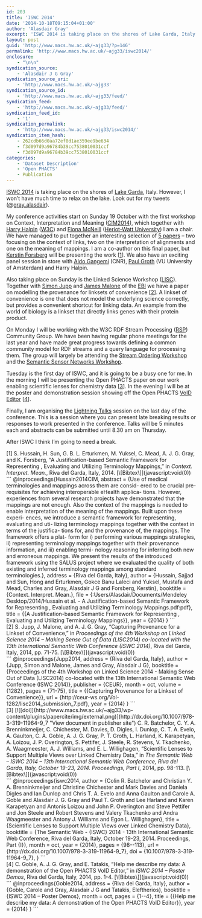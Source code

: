 ```yaml
---
id: 203
title: 'ISWC 2014'
date: '2014-10-18T09:15:04+01:00'
author: 'Alasdair Gray'
excerpt: 'ISWC 2014 is taking place on the shores of Lake Garda, Italy. However, I won&rsquo;t have much time to relax on the lake. Look out for my tweets (@gray_alasdair). My conference activities start on Sunday 19 October with the first workshop on Context, Interpretation and Meaning (CIM2014), which together with Harry Halpin (W3C) and Fiona [&hellip;]'
layout: post
guid: 'http://www.macs.hw.ac.uk/~ajg33/?p=146'
permalink: 'http://www.macs.hw.ac.uk/~ajg33/iswc2014/'
enclosure:
    - "\n\n"
syndication_source:
    - 'Alasdair J G Gray'
syndication_source_uri:
    - 'http://www.macs.hw.ac.uk/~ajg33'
syndication_source_id:
    - 'http://www.macs.hw.ac.uk/~ajg33/feed/'
syndication_feed:
    - 'http://www.macs.hw.ac.uk/~ajg33/feed/'
syndication_feed_id:
    - '1'
syndication_permalink:
    - 'http://www.macs.hw.ac.uk/~ajg33/iswc2014/'
syndication_item_hash:
    - 262cdb66d0aa72ef0d1ae359ee9be634
    - f3d097d9a96784b39cc7538010031ccf
    - f3d097d9a96784b39cc7538010031ccf
categories:
    - 'Dataset Description'
    - 'Open PHACTS'
    - Publication
---
```


[ISWC 2014](http://iswc2014.semanticweb.org/) is taking place on the shores of [Lake Garda](http://en.wikipedia.org/wiki/Riva_del_Garda), Italy. However, I won’t have much time to relax on the lake. Look out for my tweets ([@gray\_alasdair](https://twitter.com/gray_alasdair)).

My conference activities start on Sunday 19 October with the first workshop on Context, Interpretation and Meaning ([CIM2014](http://www.macs.hw.ac.uk/~fm206/cim14/)), which together with [Harry Halpin](http://www.ibiblio.org/hhalpin/) ([W3C](http://www.w3.org/)) and [Fiona McNeill](http://www.macs.hw.ac.uk/~fm206/) ([Heriot-Watt University](http://www.hw.ac.uk/)) I am a chair. We have managed to put together an interesting selection of [5 papers](http://www.macs.hw.ac.uk/~fm206/cim14/accepted-papers.html) – two focusing on the context of links, two on the interpretation of alignments and one on the meaning of mappings. I am a co-author on this final paper, but [Kerstin Forsberg](http://kerfors.blogspot.it/) will be presenting the work \[[1](http://www.macs.hw.ac.uk/~ajg33/iswc2014/#paperkey_8)\]. We also have an exciting panel session in store with [Aldo Gangemi](http://www.istc.cnr.it/people/aldo-gangemi) (CNR), [Paul Groth](http://orcid.org/0000-0003-0183-6910) (VU University of Amsterdam) and Harry Halpin.

Also taking place on Sunday is the Linked Science Workshop ([LISC](http://linkedscience.org/events/lisc2014/)). Together with [Simon Jupp](http://www.ebi.ac.uk/~jupp/) and [James Malone](http://www.ebi.ac.uk/~malone/) of the [EBI](http://www.ebi.ac.uk/) we have a paper on modelling the provenance for linksets of convenience \[[2](http://www.macs.hw.ac.uk/~ajg33/iswc2014/#paperkey_9)\]. A linkset of convenience is one that does not model the underlying science correctly, but provides a convenient shortcut for linking data. An example from the world of biology is a linkset that directly links genes with their protein product.

On Monday I will be working with the W3C RDF Stream Processing ([RSP](http://www.w3.org/community/rsp/)) Community Group. We have been having regular phone meetings for the last year and have made great progress towards defining a common community model for RDF streams and a query language for processing them. The group will largely be attending the [Stream Ordering Workshop](http://streamreasoning.org/events/ordring2014) and the [Semantic Sensor Networks Workshop](http://knoesis.org/ssn2014/).

Tuesday is the first day of ISWC, and it is going to be a busy one for me. In the morning I will be presenting the Open PHACTS paper on our work enabling scientific lenses for chemistry data \[[3](http://www.macs.hw.ac.uk/~ajg33/iswc2014/#paperkey_10)\]. In the evening I will be at the poster and demonstration session showing off the Open PHACTS [VoID Editor](http://voideditor.cs.man.ac.uk/) \[[4](http://www.macs.hw.ac.uk/~ajg33/iswc2014/#paperkey_11)\].

Finally, I am organising the [Lightning Talks](http://iswc2014.semanticweb.org/lightning_talk_news) session on the last day of the conference. This is a session where you can present late breaking results or responses to work presented in the conference. Talks will be 5 minutes each and abstracts can be submitted until 8.30 am on Thursday.

After ISWC I think I’m going to need a break.

<div class="papercite_entry" id="paperkey_8">[1] S. Hussain, H. Sun, G. B. L. Erturkmen, M. Yuksel, C. Mead, A. J. G. Gray, and K. Forsberg, “A Justification-based Semantic Framework for Representing , Evaluating and Utilizing Terminology Mappings,” in <span style="font-style: italic">Context. Interpret. Mean.</span>, Riva del Garda, Italy, 2014.   
[\[Bibtex\]](javascript:void(0))</div><div class="papercite_bibtex" id="papercite_8_block">```
@inproceedings{Hussain2014CIM,
abstract = {Use of medical terminologies and mappings across them are consid- ered to be crucial pre-requisites for achieving interoperable eHealth applica- tions. However, experiences from several research projects have demonstrated that the mappings are not enough. Also the context of the mappings is needed to enable interpretation of the meaning of the mappings. Built upon these experi- ences, we introduce a semantic framework for representing, evaluating and uti- lizing terminology mappings together with the context in terms of the justifica- tions for, and the provenance of, the mappings. The framework offers a plat- form for i) performing various mappings strategies, ii) representing terminology mappings together with their provenance information, and iii) enabling termi- nology reasoning for inferring both new and erroneous mappings. We present the results of the introduced framework using the SALUS project where we evaluated the quality of both existing and inferred terminology mappings among standard terminologies.},
address = {Riva del Garda, Italy},
author = {Hussain, Sajjad and Sun, Hong and Erturkmen, Gokce Banu Laleci and Yuksel, Mustafa and Mead, Charles and Gray, Alasdair J G and Forsberg, Kerstin},
booktitle = {Context. Interpret. Mean.},
file = {:Users/Alasdair/Documents/Mendeley Desktop/2014/Hussain et al. - A Justification-based Semantic Framework for Representing , Evaluating and Utilizing Terminology Mappings.pdf:pdf},
title = {{A Justification-based Semantic Framework for Representing , Evaluating and Utilizing Terminology Mappings}},
year = {2014}
}
```

</div><div class="papercite_entry" id="paperkey_9">[2] S. Jupp, J. Malone, and A. J. G. Gray, “Capturing Provenance for a Linkset of Convenience,” in <span style="font-style: italic">Proceedings of the 4th Workshop on Linked Science 2014 – Making Sense Out of Data (LISC2014) co-located with the 13th International Semantic Web Conference (ISWC 2014)</span>, Riva del Garda, Italy, 2014, pp. 71-75.   
[\[Bibtex\]](javascript:void(0))</div><div class="papercite_bibtex" id="papercite_9_block">```
@inproceedings{Jupp2014,
address = {Riva del Garda, Italy},
author = {Jupp, Simon and Malone, James and Gray, Alasdair J G},
booktitle = {Proceedings of the 4th Workshop on Linked Science 2014 - Making Sense Out of Data (LISC2014)
co-located with the 13th International Semantic Web Conference (ISWC 2014)},
publisher = {CEUR},
month = oct,
volume = {1282},
pages = {71-75},
title = {{Capturing Provenance for a Linkset of Convenience}},
url = {http://ceur-ws.org/Vol-1282/lisc2014_submission_7.pdf},
year = {2014}
}
```

</div><div class="papercite_entry" id="paperkey_10">[3] [![[doi]](http://www.macs.hw.ac.uk/~ajg33/wp-content/plugins/papercite/img/external.png)](http://dx.doi.org/10.1007/978-3-319-11964-9_7 "View document in publisher site") C. R. Batchelor, C. Y. A. Brenninkmeijer, C. Chichester, M. Davies, D. Digles, I. Dunlop, C. T. A. Evelo, A. Gaulton, C. A. Goble, A. J. G. Gray, P. T. Groth, L. Harland, K. Karapetyan, A. Loizou, J. P. Overington, S. Pettifer, J. Steele, R. Stevens, V. Tkachenko, A. Waagmeester, A. J. Williams, and E. L. Willighagen, “Scientific Lenses to Support Multiple Views over Linked Chemistry Data,” in <span style="font-style: italic">The Semantic Web – ISWC 2014 – 13th International Semantic Web Conference, Riva del Garda, Italy, October 19-23, 2014. Proceedings, Part I</span>, 2014, pp. 98-113.   
[\[Bibtex\]](javascript:void(0))</div><div class="papercite_bibtex" id="papercite_10_block">```
@inproceedings{iswc2014,
author = {Colin R. Batchelor and
Christian Y. A. Brenninkmeijer and
Christine Chichester and
Mark Davies and
Daniela Digles and
Ian Dunlop and
Chris T. A. Evelo and
Anna Gaulton and
Carole A. Goble and
Alasdair J. G. Gray and
Paul T. Groth and
Lee Harland and
Karen Karapetyan and
Antonis Loizou and
John P. Overington and
Steve Pettifer and
Jon Steele and
Robert Stevens and
Valery Tkachenko and
Andra Waagmeester and
Antony J. Williams and
Egon L. Willighagen},
title = {Scientific Lenses to Support Multiple Views over Linked Chemistry
Data},
booktitle = {The Semantic Web - {ISWC} 2014 - 13th International Semantic Web Conference,
Riva del Garda, Italy, October 19-23, 2014. Proceedings, Part {I}},
month = oct,
year = {2014},
pages = {98--113},
url = {http://dx.doi.org/10.1007/978-3-319-11964-9_7},
doi = {10.1007/978-3-319-11964-9_7},
}
```

</div><div class="papercite_entry" id="paperkey_11">[4] C. Goble, A. J. G. Gray, and E. Tatakis, “Help me describe my data: A demonstration of the Open PHACTS VoID Editor,” in <span style="font-style: italic">ISWC 2014 – Poster Demos</span>, Riva del Garda, Italy, 2014, pp. 1-4.   
[\[Bibtex\]](javascript:void(0))</div><div class="papercite_bibtex" id="papercite_11_block">```
@inproceedings{Goble2014,
address = {Riva del Garda, Italy},
author = {Goble, Carole and Gray, Alasdair J G and Tatakis, Eleftherios},
booktitle = {ISWC 2014 – Poster Demos},
month = oct,
pages = {1--4},
title = {{Help me describe my data: A demonstration of the Open PHACTS VoID Editor}},
year = {2014}
}
```

</div>
